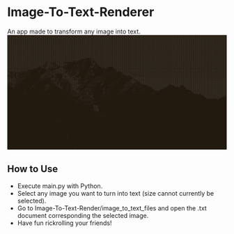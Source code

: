 # Image-To-Text-Renderer
An app made to transform any image into text.
![](https://github.com/ThomasFrs/Image-To-Text-Renderer/blob/main/media/ittr_readme.png)

## How to Use
- Execute main.py with Python.
- Select any image you want to turn into text (size cannot currently be selected).
- Go to Image-To-Text-Render/image_to_text_files and open the .txt document corresponding the selected image.
- Have fun rickrolling your friends!
